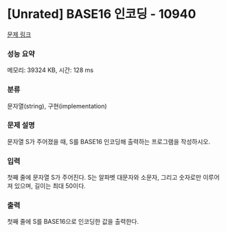 # [Unrated] BASE16 인코딩 - 10940 

[문제 링크](https://www.acmicpc.net/problem/10940) 

### 성능 요약

메모리: 39324 KB, 시간: 128 ms

### 분류

문자열(string), 구현(implementation)

### 문제 설명

<p>문자열 S가 주어졌을 때, S를 BASE16 인코딩해 출력하는 프로그램을 작성하시오.</p>

### 입력 

 <p>첫째 줄에 문자열 S가 주어진다. S는 알파벳 대문자와 소문자, 그리고 숫자로만 이루어져 있으며, 길이는 최대 50이다.</p>

### 출력 

 <p>첫째 줄에 S를 BASE16으로 인코딩한 값을 출력한다.</p>

